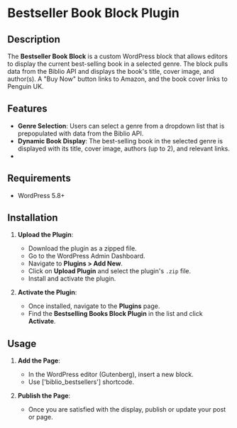 # Bestseller Book Block Plugin

## Description
The **Bestseller Book Block** is a custom WordPress block that allows editors to display the current best-selling book in a selected genre. 
The block pulls data from the Biblio API and displays the book's title, cover image, and author(s). A "Buy Now" button links to Amazon, and the book cover links to Penguin UK.

## Features
- **Genre Selection**: Users can select a genre from a dropdown list that is prepopulated with data from the Biblio API.
- **Dynamic Book Display**: The best-selling book in the selected genre is displayed with its title, cover image, authors (up to 2), and relevant links.
- 
## Requirements
- WordPress 5.8+

## Installation

1. **Upload the Plugin**:
   - Download the plugin as a zipped file.
   - Go to the WordPress Admin Dashboard.
   - Navigate to **Plugins > Add New**.
   - Click on **Upload Plugin** and select the plugin's `.zip` file.
   - Install and activate the plugin.

2. **Activate the Plugin**:
   - Once installed, navigate to the **Plugins** page.
   - Find the **Bestselling Books Block Plugin** in the list and click **Activate**.

## Usage

1. **Add the Page**:
   - In the WordPress editor (Gutenberg), insert a new block.
   - Use ['biblio_bestsellers'] shortcode.

2. **Publish the Page**:
   - Once you are satisfied with the display, publish or update your post or page.
